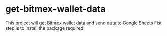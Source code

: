 # get-bitmex-wallet-data
This project will get Bitmex wallet data and send data to Google Sheets
Fist step is to install the package required
